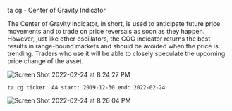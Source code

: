 ta cg - Center of Gravity Indicator

The Center of Gravity indicator, in short, is used to anticipate future price movements and to trade on price reversals as soon as they happen. However, just like other oscillators, the COG indicator returns the best results in range-bound markets and should be avoided when the price is trending. Traders who use it will be able to closely speculate the upcoming price change of the asset.

![Screen Shot 2022-02-24 at 8 24 27 PM](https://user-images.githubusercontent.com/85772166/155653444-c3fbefd5-0b0b-4f1f-b2d0-6da94c703eae.png)

```
ta cg ticker: AA start: 2019-12-30 end: 2022-02-24
```

![Screen Shot 2022-02-24 at 8 26 04 PM](https://user-images.githubusercontent.com/85772166/155653589-7608a55a-e5e8-4166-b23f-a1b24400af2c.png)

